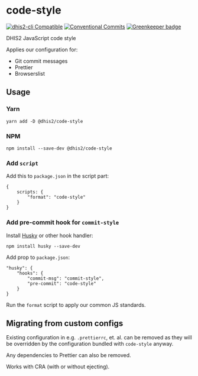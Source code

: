 # code-style

[![dhis2-cli Compatible](https://img.shields.io/badge/dhis2-cli-ff69b4.svg)](https://github.com/dhis2/cli)
[![Conventional Commits](https://img.shields.io/badge/Conventional%20Commits-1.0.0-yellow.svg)](https://conventionalcommits.org) [![Greenkeeper badge](https://badges.greenkeeper.io/dhis2/code-style.svg)](https://greenkeeper.io/)

DHIS2 JavaScript code style

Applies our configuration for:

-   Git commit messages
-   Prettier
-   Browserslist

## Usage

### Yarn

```
yarn add -D @dhis2/code-style
```

### NPM

```
npm install --save-dev @dhis2/code-style
```

### Add `script`

Add this to `package.json` in the script part:

```
{
    scripts: {
        "format": "code-style"
    }
}
```

### Add pre-commit hook for `commit-style`

Install [Husky](https://github.com/typicode/husky) or other hook handler:

```
npm install husky --save-dev
```

Add prop to `package.json`:

```
"husky": {
    "hooks": {
        "commit-msg": "commit-style",
        "pre-commit": "code-style"
    }
}
```

Run the `format` script to apply our common JS standards.

## Migrating from custom configs

Existing configuration in e.g. `.prettierrc`, et. al. can
be removed as they will be overridden by the configuration bundled with
`code-style` anyway.

Any dependencies to Prettier can also be removed.

Works with CRA (with or without ejecting).
